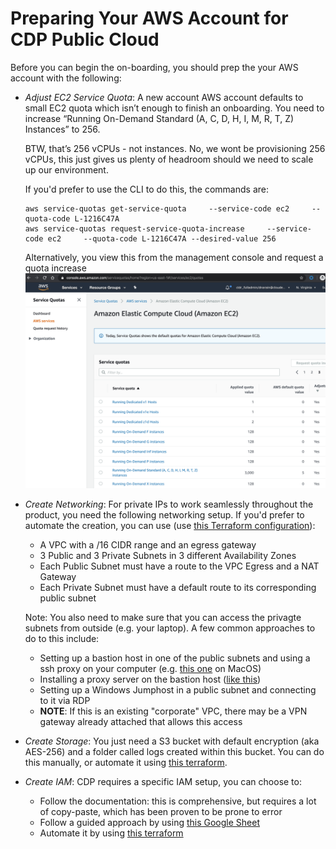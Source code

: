 # Preparing Your AWS Account for CDP Public Cloud

Before you can begin the on-boarding, you should prep the your AWS account with 
the following:

* _Adjust EC2 Service Quota_:  A new account AWS account defaults to small EC2 
quota which isn’t enough to finish an onboarding.   You need to increase “Running 
On-Demand  Standard (A, C, D, H, I, M, R, T, Z) Instances” to 256. 

    BTW, that’s 256 vCPUs - not instances.  No, we wont be provisioning 256 vCPUs, 
this just gives us plenty of headroom should we need to scale up our environment.

    If you'd prefer to use the CLI to do this, the commands are:

    ```
    aws service-quotas get-service-quota     --service-code ec2     --quota-code L-1216C47A
    aws service-quotas request-service-quota-increase     --service-code ec2     --quota-code L-1216C47A --desired-value 256
    ```

    Alternatively, you view this from the management console and request a quota 
    increase
    ![](screenshots/aws-service-quota-ec2.png "Service Quota")

* _Create Networking_: For private IPs to work seamlessly throughout the product, 
you need the following networking setup. If you'd prefer to automate the creation,
you can use (use [this Terraform configuration](https://github.com/dnarain/cdp-aws)):

    * A VPC with a /16 CIDR range and an egress gateway
    * 3 Public and 3 Private Subnets in 3 different Availability Zones
    * Each Public Subnet must have a route to the VPC Egress and a NAT Gateway
    * Each Private Subnet must have a default route to its corresponding public subnet

    Note: You also need to make sure that you can access the privagte subnets 
    from outside (e.g. your laptop).  A few common approaches to do to this include:
    * Setting up a bastion host in one of the public subnets and using a ssh proxy
    on your computer (e.g. 
    [this one](https://apps.apple.com/ae/app/ssh-proxy/id597790822?mt=12) on MacOS)
    * Installing a proxy server on the bastion host 
    ([like this](https://devopscube.com/setup-and-configure-proxy-server/))
    * Setting up a Windows Jumphost in a public subnet and connecting to it via RDP
    * **NOTE**: If this is an existing "corporate" VPC, there may be a VPN gateway 
    already attached that allows this access

* _Create Storage_: You just need a S3 bucket with default encryption (aka AES-256)
and a folder called logs created within this bucket. 
You can do this manually, or automate it using [this terraform](https://github.com/dnarain/cdp-aws). 

* _Create IAM_: CDP requires a specific IAM setup, you can choose to:

    * Follow the documentation: this is comprehensive, but requires a lot of
    copy-paste, which has been proven to be prone to error
    * Follow a guided approach by using 
    [this Google Sheet](https://docs.google.com/spreadsheets/d/1gbl7iBSRnoxYI74QlYa63_3HfZB0Wua7t7a-OjkJCuM/edit?usp=sharing)
    * Automate it by using [this terraform](https://github.com/dnarain/cdp-aws)


